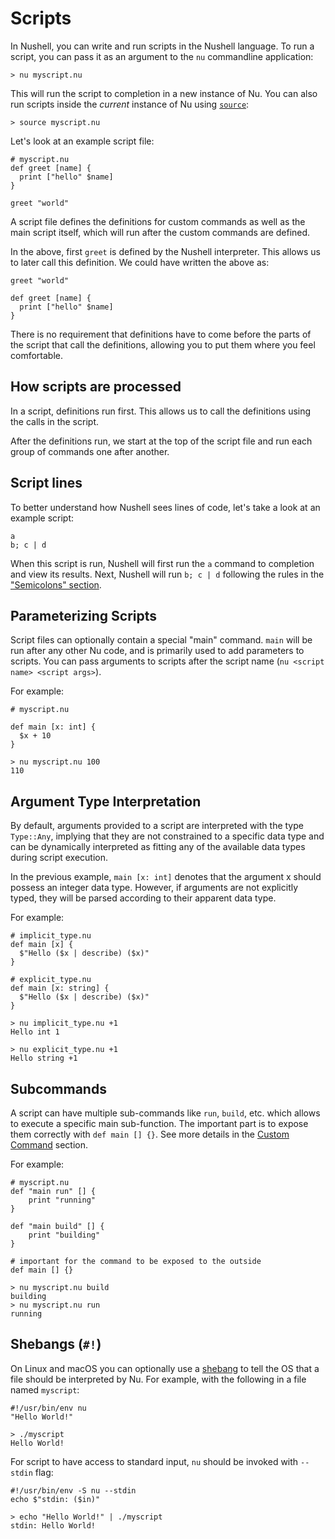 # Scripts

In Nushell, you can write and run scripts in the Nushell language. To run a script, you can pass it as an argument to the `nu` commandline application:

```nu
> nu myscript.nu
```

This will run the script to completion in a new instance of Nu. You can also run scripts inside the _current_ instance of Nu using [`source`](/commands/docs/source.md):

```nu
> source myscript.nu
```

Let's look at an example script file:

```nu
# myscript.nu
def greet [name] {
  print ["hello" $name]
}

greet "world"
```

A script file defines the definitions for custom commands as well as the main script itself, which will run after the custom commands are defined.

In the above, first `greet` is defined by the Nushell interpreter. This allows us to later call this definition. We could have written the above as:

```nu
greet "world"

def greet [name] {
  print ["hello" $name]
}
```

There is no requirement that definitions have to come before the parts of the script that call the definitions, allowing you to put them where you feel comfortable.

## How scripts are processed

In a script, definitions run first. This allows us to call the definitions using the calls in the script.

After the definitions run, we start at the top of the script file and run each group of commands one after another.

## Script lines

To better understand how Nushell sees lines of code, let's take a look at an example script:

```nu
a
b; c | d
```

When this script is run, Nushell will first run the `a` command to completion and view its results. Next, Nushell will run `b; c | d` following the rules in the ["Semicolons" section](pipelines.html#semicolons).

## Parameterizing Scripts

Script files can optionally contain a special "main" command. `main` will be run after any other Nu code, and is primarily used to add parameters to scripts. You can pass arguments to scripts after the script name (`nu <script name> <script args>`).

For example:

```nu
# myscript.nu

def main [x: int] {
  $x + 10
}
```

```nu
> nu myscript.nu 100
110
```

## Argument Type Interpretation

By default, arguments provided to a script are interpreted with the type `Type::Any`, implying that they are not constrained to a specific data type and can be dynamically interpreted as fitting any of the available data types during script execution. 

In the previous example, `main [x: int]` denotes that the argument x should possess an integer data type. However, if arguments are not explicitly typed, they will be parsed according to their apparent data type. 

For example:

```nu
# implicit_type.nu
def main [x] {
  $"Hello ($x | describe) ($x)"
}

# explicit_type.nu
def main [x: string] {
  $"Hello ($x | describe) ($x)"
}
```

```nu
> nu implicit_type.nu +1
Hello int 1

> nu explicit_type.nu +1
Hello string +1
```

## Subcommands

A script can have multiple sub-commands like `run`, `build`, etc. which allows to execute a specific main sub-function. The important part is to expose them correctly with `def main [] {}`. See more details in the [Custom Command](custom_commands.html#sub-commands) section.

For example:

```nu
# myscript.nu
def "main run" [] {
    print "running"
}

def "main build" [] {
    print "building"
}

# important for the command to be exposed to the outside
def main [] {}
```

```nu
> nu myscript.nu build
building
> nu myscript.nu run
running
```

## Shebangs (`#!`)

On Linux and macOS you can optionally use a [shebang](<https://en.wikipedia.org/wiki/Shebang_(Unix)>) to tell the OS that a file should be interpreted by Nu. For example, with the following in a file named `myscript`:

```nu
#!/usr/bin/env nu
"Hello World!"
```

```nu
> ./myscript
Hello World!
```
For script to have access to standard input, `nu` should be invoked with `--stdin` flag:
```nu
#!/usr/bin/env -S nu --stdin
echo $"stdin: ($in)"
```

```nu
> echo "Hello World!" | ./myscript
stdin: Hello World!
```

